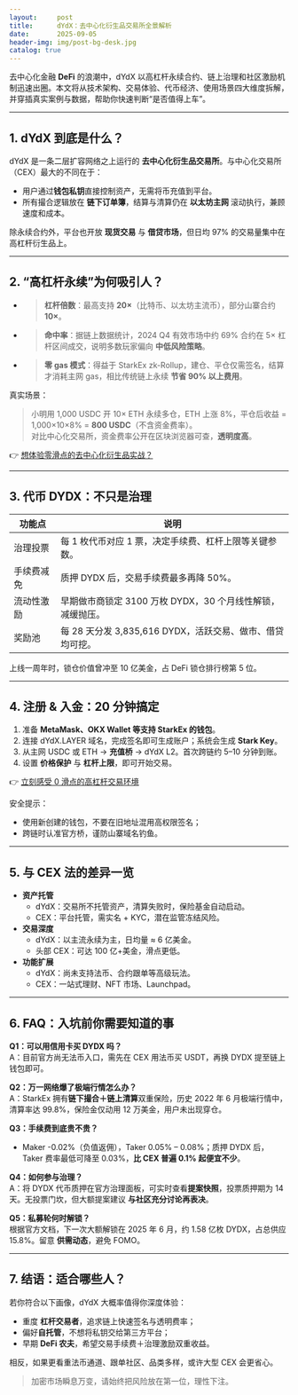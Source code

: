 ```yaml
---
layout:     post
title:      dYdX：去中心化衍生品交易所全景解析
date:       2025-09-05
header-img: img/post-bg-desk.jpg
catalog: true
---
```


去中心化金融 **DeFi** 的浪潮中，dYdX 以高杠杆永续合约、链上治理和社区激励机制迅速出圈。本文将从技术架构、交易体验、代币经济、使用场景四大维度拆解，并穿插真实案例与数据，帮助你快速判断“是否值得上车”。

---

## 1. dYdX 到底是什么？  
dYdX 是一条二层扩容网络之上运行的 **去中心化衍生品交易所**。与中心化交易所（CEX）最大的不同在于：  
- 用户通过**钱包私钥**直接控制资产，无需将币充值到平台。  
- 所有撮合逻辑放在 **链下订单簿**，结算与清算仍在 **以太坊主网** 滚动执行，兼顾速度和成本。  

除永续合约外，平台也开放 **现货交易** 与 **借贷市场**，但日均 97% 的交易量集中在高杠杆衍生品上。

---

## 2. “高杠杆永续”为何吸引人？  
- > **杠杆倍数**：最高支持 **20×**（比特币、以太坊主流币），部分山寨合约 **10×**。  
- > **命中率**：据链上数据统计，2024 Q4 有效市场中约 69% 合约在 5× 杠杆区间成交，说明多数玩家偏向 **中低风险策略**。  
- > **零 gas 模式**：得益于 StarkEx zk-Rollup，建仓、平仓仅需签名，结算才消耗主网 gas，相比传统链上永续 **节省 90% 以上费用**。  

真实场景：  
> 小明用 1,000 USDC 开 10× ETH 永续多仓，ETH 上涨 8%，平仓后收益 = 1,000×10×8% = **800 USDC**（不含资金费率）。  
对比中心化交易所，资金费率公开在区块浏览器可查，**透明度高**。  

👉 [想体验零滑点的去中心化衍生品实战？](https://okxdog.com/)

---

## 3. 代币 DYDX：不只是治理  
| 功能点 | 说明 |  
| --- | --- |  
| 治理投票 | 每 1 枚代币对应 1 票，决定手续费、杠杆上限等关键参数。 |  
| 手续费减免 | 质押 DYDX 后，交易手续费最多再降 50%。 |  
| 流动性激励 | 早期做市商锁定 3100 万枚 DYDX，30 个月线性解锁，减缓抛压。 |  
| 奖励池 | 每 28 天分发 3,835,616 DYDX，活跃交易、做市、借贷均可挖。 |

上线一周年时，锁仓价值曾冲至 10 亿美金，占 DeFi 锁仓排行榜第 5 位。

---

## 4. 注册 & 入金：20 分钟搞定  
1. 准备 **MetaMask、OKX Wallet 等支持 StarkEx 的钱包**。  
2. 连接 dYdX.LAYER 域名，完成签名即可生成账户；系统会生成 **Stark Key**。  
3. 从主网 USDC 或 ETH → **充值桥** → dYdX L2。首次跨链约 5–10 分钟到账。  
4. 设置 **价格保护** 与 **杠杆上限**，即可开始交易。  

👉 [立刻感受 0 滑点的高杠杆交易环境](https://okxdog.com/)

安全提示：  
- 使用新创建的钱包，不要在旧地址混用高权限签名；  
- 跨链时认准官方桥，谨防山寨域名钓鱼。

---

## 5. 与 CEX 法的差异一览  
- **资产托管**  
  - dYdX：交易所不托管资产，清算失败时，保险基金自动启动。  
  - CEX：平台托管，需实名 + KYC，潜在监管冻结风险。  
- **交易深度**  
  - dYdX：以主流永续为主，日均量 ≈ 6 亿美金。  
  - 头部 CEX：可达 100 亿+美金，滑点更低。  
- **功能扩展**  
  - dYdX：尚未支持法币、合约跟单等高级玩法。  
  - CEX：一站式理财、NFT 市场、Launchpad。

---

## 6. FAQ：入坑前你需要知道的事  
**Q1：可以用信用卡买 DYDX 吗？**  
A：目前官方尚无法币入口，需先在 CEX 用法币买 USDT，再换 DYDX 提至链上钱包即可。  

**Q2：万一网络爆了极端行情怎么办？**  
A：StarkEx 拥有**链下撮合＋链上清算**双重保险，历史 2022 年 6 月极端行情中，清算率达 99.8%，保险金仅动用 12 万美金，用户未出现穿仓。  

**Q3：手续费到底贵不贵？**  
- Maker -0.02%（负值返佣），Taker 0.05% – 0.08%；质押 DYDX 后，Taker 费率最低可降至 0.03%，**比 CEX 普遍 0.1% 起便宜不少**。  

**Q4：如何参与治理？**  
A：将 DYDX 代币质押在官方治理面板，可实时查看**提案快照**，投票质押期为 14 天。无投票门坎，但大额提案建议 **与社区充分讨论再表决**。  

**Q5：私募轮何时解锁？**  
根据官方文档，下一次大额解锁在 2025 年 6 月，约 1.58 亿枚 DYDX，占总供应 15.8%。留意 **供需动态**，避免 FOMO。  

---

## 7. 结语：适合哪些人？  
若你符合以下画像，dYdX 大概率值得你深度体验：  
- 重度 **杠杆交易者**，追求链上快速签名与透明费率；  
- 偏好**自托管**，不想将私钥交给第三方平台；  
- 早期 **DeFi 农夫**，希望交易手续费＋治理激励双重收益。  

相反，如果更看重法币通道、跟单社区、品类多样，或许大型 CEX 会更省心。  

> 加密市场瞬息万变，请始终把风险放在第一位，理性下注。